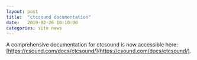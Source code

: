 ```yaml
---
layout: post
title:  "ctcsound documentation"
date:   2019-02-26 18:10:00
categories: site news 
---
```


A comprehensive documentation for ctcsound is now accessible here:
[https://csound.com/docs/ctcsound/](https://csound.com/docs/ctcsound/).
